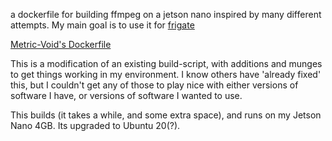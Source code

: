 a dockerfile for building ffmpeg on a jetson nano
inspired by many different attempts.
My main goal is to use it for [frigate](https://frigate.video)

[Metric-Void's Dockerfile](https://github.com/Metric-Void/jetson-ffmpeg-docker/blob/master/Dockerfile)

This is a modification of an existing build-script, with additions and munges to get things working in my environment.
I know others have 'already fixed' this, but I couldn't get any of 
those to play nice with either versions of software I have, or 
versions of software I wanted to use.

This builds (it takes a while, and some extra space), and runs on my
Jetson Nano 4GB.  Its upgraded to Ubuntu 20(?).

